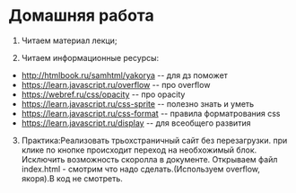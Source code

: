 ﻿# Домашняя работа


1. Читаем материал лекци;

2. Читаем информационные ресурсы:
 * http://htmlbook.ru/samhtml/yakorya -- для дз поможет
 * https://learn.javascript.ru/overflow -- про overflow
 * https://webref.ru/css/opacity -- про оpacity
 * https://learn.javascript.ru/css-sprite -- полезно знать и уметь
 * https://learn.javascript.ru/css-format -- правила форматрования css
 * https://learn.javascript.ru/display -- для всеобщего развития

3. Практика:Реализовать трьохстраничный сайт без перезагрузки.
при клике по кнопке происходит переход на  необхожимый блок. Исключить возможность скоролла в документе.
Открываем файл index.html - смотрим что надо сделать.(Используем оverflow, якоря).В код не смотреть.
 


